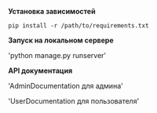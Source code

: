 **Установка зависимостей**

`pip install -r /path/to/requirements.txt`

**Запуск на локальном сервере** 

'python manage.py runserver'

**API документация** 

'AdminDocumentation для админа' 

'UserDocumentation для пользователя'
